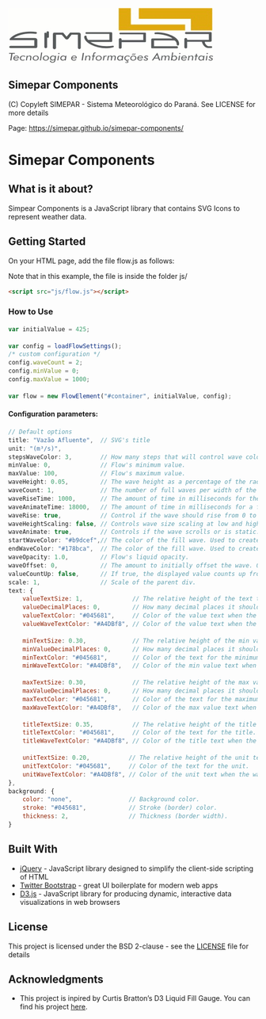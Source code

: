 ![Alt text](simepar.png)
## Simepar Components

(C) Copyleft SIMEPAR - Sistema Meteorológico do Paraná. See LICENSE for more details

Page: https://simepar.github.io/simepar-components/

# Simepar Components

## What is it about?
Simpear Components is a JavaScript library that contains SVG Icons to represent weather data.

## Getting Started
On your HTML page, add the file flow.js as follows:

Note that in this example, the file is inside the folder js/
```html
<script src="js/flow.js"></script>
```

### How to Use

```javascript
var initialValue = 425;

var config = loadFlowSettings();
/* custom configuration */
config.waveCount = 2;
config.minValue = 0;
config.maxValue = 1000; 

var flow = new FlowElement("#container", initialValue, config);
```

#### Configuration parameters:
```javascript
// Default options
title: "Vazão Afluente",  // SVG's title
unit: "(m³/s)",
stepsWaveColor: 3,        // How many steps that will control wave color as well as wave animation time.
minValue: 0,              // Flow's minimum value.
maxValue: 100,            // Flow's maximum value. 
waveHeight: 0.05,         // The wave height as a percentage of the radius of the wave circle.
waveCount: 1,             // The number of full waves per width of the wave circle.
waveRiseTime: 1000,       // The amount of time in milliseconds for the wave to rise from 0 to it's final height.
waveAnimateTime: 18000,   // The amount of time in milliseconds for a full wave to enter the wave circle.
waveRise: true,           // Control if the wave should rise from 0 to it's full height, or start at it's full height.
waveHeightScaling: false, // Controls wave size scaling at low and high fill percentages. When true, wave height reaches it's maximum at 50% fill, and minimum at 0% and 100% fill. This helps to prevent the wave from making the wave circle from appear totally full or empty when near it's minimum or maximum fill.
waveAnimate: true,        // Controls if the wave scrolls or is static.
startWaveColor: "#b9dcef",// The color of the fill wave. Used to create the color scale.
endWaveColor: "#178bca",  // The color of the fill wave. Used to create the color scale.
waveOpacity: 1.0,         // Flow's liquid opacity.
waveOffset: 0,            // The amount to initially offset the wave. 0 = no offset. 1 = offset of one full wave.
valueCountUp: false,      // If true, the displayed value counts up from minimum value to it's final value upon loading. If false, the final value is displayed.
scale: 1,                 // Scale of the parent div.
text: {
    valueTextSize: 1,              // The relative height of the text to display in the wave. 1 = 100%
    valueDecimalPlaces: 0,         // How many decimal places it should be displayed.
    valueTextColor: "#045681",     // Color of the value text when the wave does not overlap it.
    valueWaveTextColor: "#A4DBf8", // Color of the value text when the wave overlaps it.

    minTextSize: 0.30,             // The relative height of the min value text to display in the wave. 1 = 100%
    minValueDecimalPlaces: 0,      // How many decimal places it should be displayed.
    minTextColor: "#045681",       // Color of the text for the minimum value.
    minWaveTextColor: "#A4DBf8",   // Color of the min value text when the wave overlaps it.
    
    maxTextSize: 0.30,             // The relative height of the max value text to display in the wave. 1 = 100%
    maxValueDecimalPlaces: 0,      // How many decimal places it should be displayed.
    maxTextColor: "#045681",       // Color of the text for the maximum value.
    maxWaveTextColor: "#A4DBf8",   // Color of the max value text when the wave overlaps it.

    titleTextSize: 0.35,           // The relative height of the title text to display in the wave. 1 = 100%
    titleTextColor: "#045681",     // Color of the text for the title.
    titleWaveTextColor: "#A4DBf8", // Color of the title text when the wave overlaps it.

    unitTextSize: 0.20,           // The relative height of the unit text to display in the wave. 1 = 100%
    unitTextColor: "#045681",     // Color of the text for the unit.
    unitWaveTextColor: "#A4DBf8", // Color of the unit text when the wave overlaps it.
},
background: {
    color: "none",                // Background color.
    stroke: "#045681",            // Stroke (border) color. 
    thickness: 2,                 // Thickness (border width).
}
```

## Built With

* [jQuery] - JavaScript library designed to simplify the client-side scripting of HTML
* [Twitter Bootstrap] - great UI boilerplate for modern web apps
* [D3.js] - JavaScript library for producing dynamic, interactive data visualizations in web browsers

## License
This project is licensed under the BSD 2-clause - see the [LICENSE] file for details

## Acknowledgments
* This project is inpired by Curtis Bratton’s D3 Liquid Fill Gauge. You can find his project [here].

[Twitter Bootstrap]: <http://twitter.github.com/bootstrap/>
[D3.js]: <https://d3js.org/>
[jQuery]: <http://jquery.com>
[LICENSE]: <https://github.com/simepar/Simepar-Components/blob/master/LICENSE>
[here]: <http://bl.ocks.org/brattonc/5e5ce9beee483220e2f6>
[Flaticon]: <http://flaticon.es>